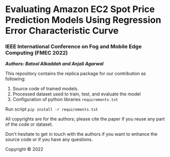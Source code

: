 # Evaluating Amazon EC2 Spot Price Prediction Models Using Regression Error Characteristic Curve
### IEEE International Conference on Fog and Mobile Edge Computing (FMEC 2022)
***Authors: Batool Alkaddah and Anjali Agarwal***

This repository contains the replica package for our contribution as following:
1. Source code of trained models.
2. Processed dataset used to train, test, and evaluate the model
3. Configuration of python libraries `requirements.txt`


Run script `pip install -r requirements.txt
`

All copyrights are for the authors; please cite the paper if you reuse any part of the code or dataset.

Don't hesitate to get in touch with the authors if you want to enhance the source code or if you have any questions.

Copyright &copy; 2022